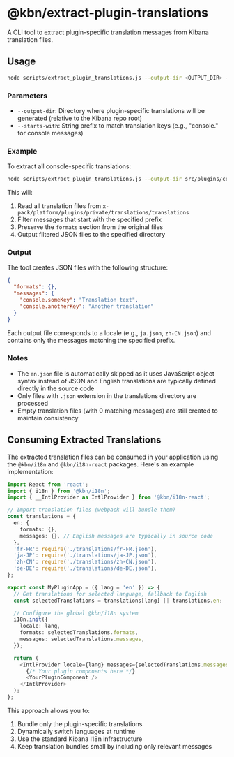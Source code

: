 # @kbn/extract-plugin-translations

A CLI tool to extract plugin-specific translation messages from Kibana translation files.

## Usage

```bash
node scripts/extract_plugin_translations.js --output-dir <OUTPUT_DIR> --starts-with <PREFIX>
```

### Parameters

- `--output-dir`: Directory where plugin-specific translations will be generated (relative to the Kibana repo root)
- `--starts-with`: String prefix to match translation keys (e.g., "console." for console messages)

### Example

To extract all console-specific translations:

```bash
node scripts/extract_plugin_translations.js --output-dir src/plugins/console/translations --starts-with "console."
```

This will:
1. Read all translation files from `x-pack/platform/plugins/private/translations/translations`
2. Filter messages that start with the specified prefix
3. Preserve the `formats` section from the original files
4. Output filtered JSON files to the specified directory

### Output

The tool creates JSON files with the following structure:

```json
{
  "formats": {},
  "messages": {
    "console.someKey": "Translation text",
    "console.anotherKey": "Another translation"
  }
}
```

Each output file corresponds to a locale (e.g., `ja.json`, `zh-CN.json`) and contains only the messages matching the specified prefix.

### Notes

- The `en.json` file is automatically skipped as it uses JavaScript object syntax instead of JSON and English translations are typically defined directly in the source code
- Only files with `.json` extension in the translations directory are processed
- Empty translation files (with 0 matching messages) are still created to maintain consistency

## Consuming Extracted Translations

The extracted translation files can be consumed in your application using the `@kbn/i18n` and `@kbn/i18n-react` packages. Here's an example implementation:

```typescript
import React from 'react';
import { i18n } from '@kbn/i18n';
import { __IntlProvider as IntlProvider } from '@kbn/i18n-react';

// Import translation files (webpack will bundle them)
const translations = {
  en: {
    formats: {},
    messages: {}, // English messages are typically in source code
  },
  'fr-FR': require('./translations/fr-FR.json'),
  'ja-JP': require('./translations/ja-JP.json'),
  'zh-CN': require('./translations/zh-CN.json'),
  'de-DE': require('./translations/de-DE.json'),
};

export const MyPluginApp = ({ lang = 'en' }) => {
  // Get translations for selected language, fallback to English
  const selectedTranslations = translations[lang] || translations.en;

  // Configure the global @kbn/i18n system
  i18n.init({
    locale: lang,
    formats: selectedTranslations.formats,
    messages: selectedTranslations.messages,
  });

  return (
    <IntlProvider locale={lang} messages={selectedTranslations.messages}>
      {/* Your plugin components here */}
      <YourPluginComponent />
    </IntlProvider>
  );
};
```

This approach allows you to:
1. Bundle only the plugin-specific translations
2. Dynamically switch languages at runtime
3. Use the standard Kibana i18n infrastructure
4. Keep translation bundles small by including only relevant messages